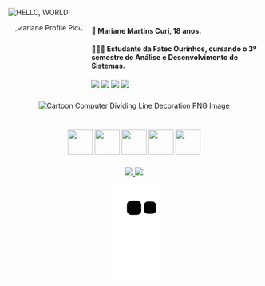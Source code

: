 ![HELLO, WORLD!](https://user-images.githubusercontent.com/114691069/227239765-3ceb9b80-7f5a-4675-bba5-191993ad2519.gif)

<img align="left" alt="Mariane Profile Picture" height="150" style="border-radius:50px;" src="https://user-images.githubusercontent.com/114691069/227005596-772c65ae-455c-4c61-945c-e5c7858407a6.jpg">

#### 👤 Mariane Martins Curi, 18 anos.
#### 👩🏻‍💻 Estudante da Fatec Ourinhos, cursando o 3º semestre de Análise e Desenvolvimento de Sistemas.
####

<div align="left">
  <a href="https://www.linkedin.com/in/mariane-martins-curi" target="_blank"><img src="https://img.shields.io/badge/-LinkedIn-%230077B5?style=for-the-badge&logo=linkedin&logoColor=white" target="_blank"></a>  
  <a href="https://instagram.com/mari.mcuri" target="_blank"><img src="https://img.shields.io/badge/-Instagram-%23E4405F?style=for-the-badge&logo=instagram&logoColor=white" target="_blank"></a>
  <a href = "mailto:marianecuri@outlook.com"><img src="https://img.shields.io/badge/Outlook-0078D4?style=for-the-badge&logo=microsoft-outlook&logoColor=white" target="_blank"></a>
  <a href = "mailto:marianecuri@gmail.com"><img src="https://img.shields.io/badge/Gmail-D14836?style=for-the-badge&logo=gmail&logoColor=white" target="_blank"></a>
</div>

###

<div align="center">
  <img align="center" alt="Cartoon Computer Dividing Line Decoration PNG Image" height="180;" src="https://user-images.githubusercontent.com/114691069/227011501-6963482c-5620-45ec-b374-179172bd3ef3.png">
</div>
  
#

<div align="center">
  <img src="https://cdn.jsdelivr.net/gh/devicons/devicon/icons/github/github-original.svg" width="50" height="50"/> <img src="https://cdn.jsdelivr.net/gh/devicons/devicon/icons/vscode/vscode-original.svg" width="50" height="50"/> <img src="https://cdn.jsdelivr.net/gh/devicons/devicon/icons/c/c-original.svg" width="50" height="50"/> <img src="https://cdn.jsdelivr.net/gh/devicons/devicon/icons/cplusplus/cplusplus-original.svg" width="50" height="50"/> <img src="https://cdn.jsdelivr.net/gh/devicons/devicon/icons/canva/canva-original.svg" width="50" height="50"/>
</div>

###

<div align="center">
  <a href="https://github.com/marianecuri">
  <img height="150em" src="https://github-readme-stats.vercel.app/api?username=marianecuri&show_icons=true&theme=dracula&include_all_commits=true&count_private=true"/> <img height="150em" src="https://github-readme-stats.vercel.app/api/top-langs/?username=marianecuri&layout=compact&langs_count=7&theme=dracula"/>
  
  ![Snake animation](https://github.com/marianecuri/marianecuri/blob/output/github-contribution-grid-snake.svg)
</div>
